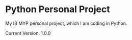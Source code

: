 # Python Personal Project

My IB MYP personal project, which I am coding in Python.

Current Version: 1.0.0
